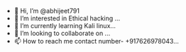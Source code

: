 - 👋 Hi, I’m @abhijeet791
- 👀 I’m interested in Ethical hacking ...
- 🌱 I’m currently learning Kali linux...
- 💞️ I’m looking to collaborate on ...
- 📫 How to reach me  contact number-  +917626978043...

<!---
abhijeet791/abhijeet791 is a ✨ special ✨ repository because its `README.md` (this file) appears on your GitHub profile.
You can click the Preview link to take a look at your changes.
--->

